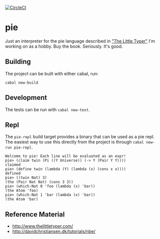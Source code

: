 [![CircleCI](https://circleci.com/gh/johnchildren/pie.svg?style=svg)](https://circleci.com/gh/johnchildren/pie)

# pie

Just an interpreter for the pie language described in ["The Little Typer"](http://www.thelittletyper.com/) I'm working on as a hobby. Buy the book. Seriously. It's good.

## Building

The project can be built with either cabal, run:

```
cabal new-build
```

## Development

The tests can be run with `cabal new-test`.

## Repl

The `pie-repl` build target provides a binary that can be used as a pie repl. The easiest way to use this directly from the project is through `cabal new-run pie-repl`.

```
Welcome to pie! Each line will be evaluated as an expr!
pie> (claim twin (Pi ((Y Universe)) (-> Y (Pair Y Y))))
claimed
pie> (define twin (lambda (Y) (lambda (x) (cons x x))))
defined
pie> ((twin Nat) 3)
(the (Pair Nat Nat) (cons 3 3))
pie> (which-Nat 0 'foo (lambda (x) 'bar))
(the Atom 'foo)
pie> (which-Nat 1 'bar (lambda (x) 'bar))
(the Atom 'bar)
```

## Reference Material

- http://www.thelittletyper.com/
- http://davidchristiansen.dk/tutorials/nbe/
